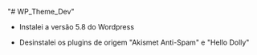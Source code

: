 "# WP_Theme_Dev" 

- Instalei a versão 5.8 do Wordpress

- Desinstalei os plugins de origem "Akismet Anti-Spam" e "Hello Dolly"

